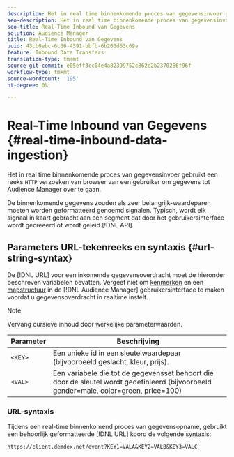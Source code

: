 ```yaml
---
description: Het in real time binnenkomende proces van gegevensinvoer gebruikt een reeks verzoeken van HTTP van browser van een gebruiker om gegevens tot Audience Manager over te gaan.
seo-description: Het in real time binnenkomende proces van gegevensinvoer gebruikt een reeks verzoeken van HTTP van browser van een gebruiker om gegevens tot Audience Manager over te gaan.
seo-title: Real-Time Inbound van Gegevens
solution: Audience Manager
title: Real-Time Inbound van Gegevens
uuid: 43cb0ebc-6c36-4391-bbfb-6b203d63c69a
feature: Inbound Data Transfers
translation-type: tm+mt
source-git-commit: e05eff3cc04e4a82399752c862e2b2370286f96f
workflow-type: tm+mt
source-wordcount: '195'
ht-degree: 0%

---
```



# Real-Time Inbound van Gegevens {#real-time-inbound-data-ingestion}

Het in real time binnenkomende proces van gegevensinvoer gebruikt een reeks `HTTP` verzoeken van browser van een gebruiker om gegevens tot Audience Manager over te gaan.

<!-- c_rt_inbound_real_time.xml -->

De binnenkomende gegevens zouden als zeer belangrijk-waardeparen moeten worden geformatteerd genoemd signalen. Typisch, wordt elk signaal in kaart gebracht aan een segment dat door het gebruikersinterface wordt gecreeerd of wordt geleid [!DNL API].

## Parameters URL-tekenreeks en syntaxis {#url-string-syntax}

De [!DNL URL] voor een inkomende gegevensoverdracht moet de hieronder beschreven variabelen bevatten. Vergeet niet om [kenmerken](../../../features/traits/create-onboarded-rule-based-traits.md) en een [mapstructuur](../../../features/traits/trait-storage.md#create-trait-storage-folder) in de [!DNL Audience Manager] gebruikersinterface te maken voordat u gegevensoverdracht in realtime instelt.

>[!NOTE]
>
>Vervang cursieve inhoud door werkelijke parameterwaarden.

| Parameter | Beschrijving |
|---|---|
| `<KEY>` | Een unieke id in een sleutelwaardepaar (bijvoorbeeld geslacht, kleur, prijs). |
| `<VAL>` | Een variabele die tot de gegevensset behoort die door de sleutel wordt gedefinieerd (bijvoorbeeld gender=male, color=green, price=100) |

### URL-syntaxis

Tijdens een real-time binnenkomend proces van gegevensopname, gebruikt een behoorlijk geformatteerde [!DNL URL] koord de volgende syntaxis:

```
https://client.demdex.net/event?KEY1=VALA&KEY2=VALB&KEY3=VALC
```

